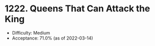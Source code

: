 # 1222. Queens That Can Attack the King
- Difficulty: Medium
- Acceptance: 71.0% (as of 2022-03-14)
